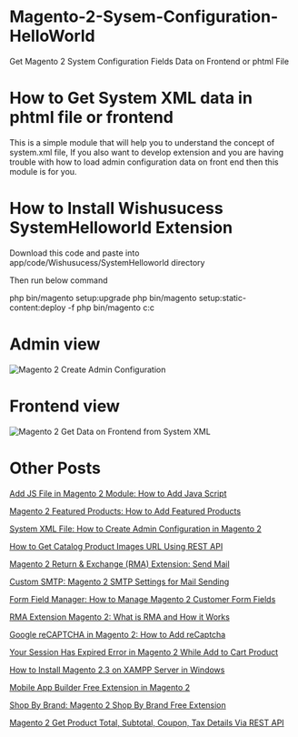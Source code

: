 # Magento-2-Sysem-Configuration-HelloWorld
Get Magento 2 System Configuration Fields Data on Frontend or phtml File

# How to Get System XML data in phtml file or frontend

This is a simple module that will help you to understand the concept of system.xml file, If you also want to develop extension and you are having trouble with how to load admin configuration data on front end then this module is for you.

# How to Install Wishusucess SystemHelloworld Extension

Download this code and paste into app/code/Wishusucess/SystemHelloworld directory 

Then run below command

php bin/magento setup:upgrade
php bin/magento setup:static-content:deploy -f
php bin/magento c:c

# Admin view
![Magento 2 Create Admin Configuration](https://user-images.githubusercontent.com/90965189/148249421-847245b5-7d6c-4cf0-bad3-92e3ec769b7d.png)



# Frontend view

![Magento 2 Get Data on Frontend from System XML](https://user-images.githubusercontent.com/90965189/148248283-2450d364-40fd-4321-9c84-78c314405fa0.png)




# Other Posts

[Add JS File in Magento 2 Module: How to Add Java Script](http://www.wishusucess.com/add-js-file-in-magento-2/)

[Magento 2 Featured Products: How to Add Featured Products](http://www.wishusucess.com/how-to-add-magento-2-filter-products/)

[System XML File: How to Create Admin Configuration in Magento 2](http://www.wishusucess.com/create-system-xml-file-for-admin-configuration-in-magento-2/)

[How to Get Catalog Product Images URL Using REST API](http://www.wishusucess.com/how-to-get-catalog-product-image-url-using-rest-api/)

[Magento 2 Return & Exchange (RMA) Extension: Send Mail](http://www.wishusucess.com/magento-2-return-exchange-rma-extension/)

[Custom SMTP: Magento 2 SMTP Settings for Mail Sending](http://www.wishusucess.com/magento-2-custom-smtp-settings-for-email/)

[Form Field Manager: How to Manage Magento 2 Customer Form Fields](http://www.wishusucess.com/form-field-manager-in-magento-2/)

[RMA Extension Magento 2: What is RMA and How it Works](http://www.wishusucess.com/rma-extension-magento-2/)

[Google reCAPTCHA in Magento 2: How to Add reCaptcha](http://www.wishusucess.com/how-to-add-google-recaptcha-in-magento-2/)

[Your Session Has Expired Error in Magento 2 While Add to Cart Product](http://www.wishusucess.com/your-session-has-expired-error-in-magento-2/)

[How to Install Magento 2.3 on XAMPP Server in Windows](http://www.wishusucess.com/how-to-install-magento-2-3-on-xampp-server-in-windows/)

[Mobile App Builder Free Extension in Magento 2](http://www.wishusucess.com/mobile-app-builder-free-extension-in-magento-2/)

[Shop By Brand: Magento 2 Shop By Brand Free Extension](http://www.wishusucess.com/magento-2-shop-by-brand-free-extension/)

[Magento 2 Get Product Total, Subtotal, Coupon, Tax Details Via REST API](http://www.wishusucess.com/how-to-get-cart-item-details-via-cart-totals-api/)
